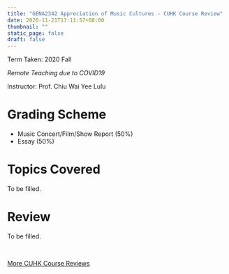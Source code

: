 ```yaml
---
title: "GENA2342 Appreciation of Music Cultures - CUHK Course Review"
date: 2020-11-21T17:11:57+08:00
thumbnail: ""
static_page: false
draft: false
---
```


Term Taken: 2020 Fall

*Remote Teaching due to COVID19*

Instructor: Prof. Chiu Wai Yee Lulu

# Grading Scheme
* Music Concert/Film/Show Report (50%)
* Essay (50%)

# Topics Covered
To be filled.

# Review
To be filled.

<br />

[More CUHK Course Reviews](/course-review)